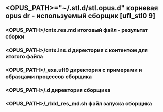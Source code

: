#

## \<OPUS_PATH>="~/.stl.d/stl.opus.d" корневая opus dr - используемый сборщик [ufl_stl0 9]
### \<OPUS_PATH>/cntx.res.md итоговый файл - результат сборки 
### \<OPUS_PATH>/cntx.ins.d директория с контентом для итогого файла
### \<OPUS_PATH>/_exa.ufl9 директория с примерами и образцами процессов сборщика 
### \<OPUS_PATH>/.d директория сборщика
### \<OPUS_PATH>/_rbld_res_md.sh файл запуска сборщика